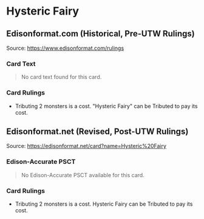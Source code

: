 # Hysteric Fairy

## Edisonformat.com (Historical, Pre-UTW Rulings)

Source: https://www.edisonformat.com/rulings

### Card Text

> No card text found for this card.

### Card Rulings

*   Tributing 2 monsters is a cost. "Hysteric Fairy" can be Tributed to pay its cost.

## Edisonformat.net (Revised, Post-UTW Rulings)

Source: https://edisonformat.net/card?name=Hysteric%20Fairy

### Edison-Accurate PSCT

> No Edison-Accurate PSCT available for this card.

### Card Rulings

*   Tributing 2 monsters is a cost. Hysteric Fairy can be Tributed to pay its cost.
            